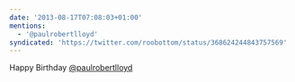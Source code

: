 ```yaml
---
date: '2013-08-17T07:08:03+01:00'
mentions:
  - '@paulrobertlloyd'
syndicated: 'https://twitter.com/roobottom/status/368624244843757569'
---
```

Happy Birthday [@paulrobertlloyd](https://twitter.com/@paulrobertlloyd)
